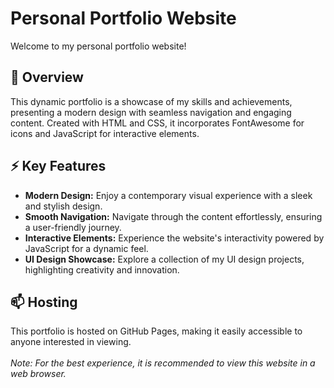 # Personal Portfolio Website

Welcome to my personal portfolio website!

## 🚀 Overview
This dynamic portfolio is a showcase of my skills and achievements, presenting a modern design with seamless navigation and engaging content. Created with HTML and CSS, it incorporates FontAwesome for icons and JavaScript for interactive elements.

## ⚡ Key Features 
* **Modern Design:** Enjoy a contemporary visual experience with a sleek and stylish design.<br>
* **Smooth Navigation:** Navigate through the content effortlessly, ensuring a user-friendly journey.<br>
* **Interactive Elements:** Experience the website's interactivity powered by JavaScript for a dynamic feel.<br>
* **UI Design Showcase:** Explore a collection of my UI design projects, highlighting creativity and innovation.<br>

## 📫 Hosting
This portfolio is hosted on GitHub Pages, making it easily accessible to anyone interested in viewing.
<br>
<br>
*Note: For the best experience, it is recommended to view this website in a web browser.*

